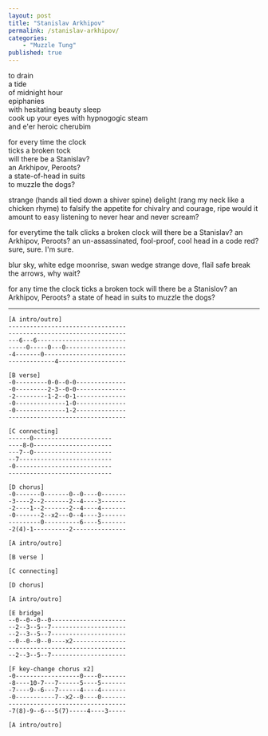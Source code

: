 ```yaml
---
layout: post
title: "Stanislav Arkhipov"
permalink: /stanislav-arkhipov/
categories: 
    - "Muzzle Tung"
published: true
---
```


to drain  
a tide  
of midnight hour  
epiphanies  
with hesitating beauty sleep  
cook up your eyes with hypnogogic steam  
and e'er heroic cherubim  

for every time the clock  
ticks a broken tock  
will there be a Stanislav?  
an Arkhipov, Peroots?  
a state-of-head in suits  
to muzzle the dogs?  

strange (hands all tied down a shiver spine)
delight (rang my neck like a chicken rhyme) 
to falsify
the appetite
for chivalry and courage, ripe
would it amount to easy listening
to never hear and never scream?

for everytime the talk
clicks a broken clock
will there be a Stanislav? 
an Arkhipov, Peroots?
an un-assassinated, fool-proof,
cool head in a code red? 
sure, sure. I'm sure.

blur sky, white edge
moonrise, swan wedge
strange dove, flail safe
break the arrows, why wait?

for any time the clock
ticks a broken tock
will there be a Stanislov? 
an Arkhipov, Peroots?
a state of head in suits 
to muzzle the dogs?


--------------

```
[A intro/outro]
---------------------------------  
---------------------------------  
---6---6-------------------------  
-----0-----0---0-----------------  
-4-------0-----------------------  
-------------4-------------------  
```


```
[B verse]
-0---------0-0--0-0--------------  
-0---------2-3--0-0--------------  
-2---------1-2--0-1--------------  
-0--------------1-0--------------  
-0--------------1-2--------------  
---------------------------------  
```

```
[C connecting]
------0----------------------  
----8-0----------------------  
---7--0----------------------  
--7--------------------------  
-0---------------------------  
-----------------------------  
```

```
[D chorus]
-0-------0-------0--0----0-------  
-3----2--2-------2--4----3-------  
-2----1--2-------2--4----4-------  
-0-------2--x2---0--4----3-------  
---------0----------6----5-------  
-2(4)-1----------2---------------  
```

```
[A intro/outro]
```

```
[B verse ]
```

```
[C connecting]
```

```
[D chorus]
```

```
[A intro/outro]
```

```
[E bridge]
--0--0--0--0---------------------  
--2--3--5--7---------------------  
--2--3--5--7---------------------  
--0--0--0--0----x2---------------  
---------------------------------  
--2--3--5--7---------------------
```

```
[F key-change chorus x2]
-0------------------0----0-------  
-8----10-7---7------5----5-------  
-7----9--6---7------4----4-------  
-0-----------7--x2--0----0-------  
---------------------------------  
-7(8)-9--6---5(7)-----4----3-----  
```

```
[A intro/outro]
```

